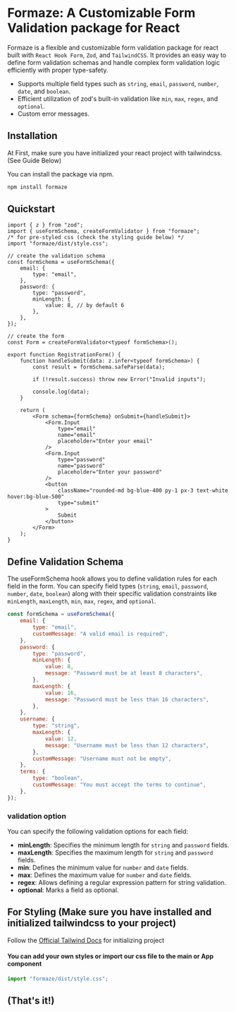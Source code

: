 # Formaze: A Customizable Form Validation package for React

Formaze is a flexible and customizable form validation package for react built with `React Hook Form`, `Zod`, and `TailwindCSS`. It provides an easy way to define form validation schemas and handle complex form validation logic efficiently with proper type-safety.

-  Supports multiple field types such as `string`, `email`, `password`, `number`, `date`, and `boolean`.
-  Efficient utilization of zod's built-in validation like `min`, `max`, `regex`, and `optional`.
-  Custom error messages.

## Installation

At First, make sure you have initialized your react project with tailwindcss. (See Guide Below)

You can install the package via npm.

```bash
npm install formaze
```

## Quickstart

```tsx
import { z } from "zod";
import { useFormSchema, createFormValidator } from "formaze";
/* for pre-styled css (check the styling guide below) */
import "formaze/dist/style.css";

// create the validation schema
const formSchema = useFormSchema({
	email: {
		type: "email",
	},
	password: {
		type: "password",
		minLength: {
			value: 8, // by default 6
		},
	},
});

// create the form
const Form = createFormValidator<typeof formSchema>();

export function RegistrationForm() {
	function handleSubmit(data: z.infer<typeof formSchema>) {
		const result = formSchema.safeParse(data);

		if (!result.success) throw new Error("Invalid inputs");

		console.log(data);
	}

	return (
		<Form schema={formSchema} onSubmit={handleSubmit}>
			<Form.Input
			 	type="email" 
				name="email" 
				placeholder="Enter your email"
			/>
			<Form.Input
				type="password"
				name="password"
				placeholder="Enter your password"
			/>
			<button
				className="rounded-md bg-blue-400 py-1 px-3 text-white hover:bg-blue-500"
				type="submit"
			>
				Submit
			</button>
		</Form>
	);
}
```

## Define Validation Schema

The useFormSchema hook allows you to define validation rules for each field in the form. You can specify field types (`string`, `email`, `password`, `number`, `date`, `boolean`) along with their specific validation constraints like `minLength`, `maxLength`, `min`, `max`, `regex`, and `optional`.

```js
const formSchema = useFormSchema({
	email: {
		type: "email",
		customMessage: "A valid email is required",
	},
	password: {
		type: "password",
		minLength: {
			value: 8,
			message: "Password must be at least 8 characters",
		},
		maxLength: {
			value: 16,
			message: "Password must be less than 16 characters",
		},
	},
	username: {
		type: "string",
		maxLength: {
			value: 12,
			message: "Username must be less than 12 characters",
		},
		customMessage: "Username must not be empty",
	},
	terms: {
		type: "boolean",
		customMessage: "You must accept the terms to continue",
	},
});
```

### validation option

You can specify the following validation options for each field:

-  **minLength**: Specifies the minimum length for `string` and `password` fields.
-  **maxLength**: Specifies the maximum length for `string` and `password` fields.
-  **min**: Defines the minimum value for `number` and `date` fields.
-  **max**: Defines the maximum value for `number` and `date` fields.
-  **regex**: Allows defining a regular expression pattern for string validation.
-  **optional**: Marks a field as optional.

## For Styling (Make sure you have installed and initialized tailwindcss to your project)

Follow the [Official Tailwind Docs](https://tailwindcss.com/docs/guides/vite) for initializing project

#### You can add your own styles or import our css file to the main or App component
```js
import "formaze/dist/style.css";
```

## (That's it!)
